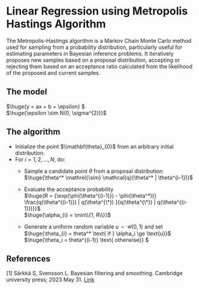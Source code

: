 # Linear Regression using Metropolis Hastings Algorithm

The Metropolis-Hastings algorithm is a Markov Chain Monte Carlo method used for sampling from a probability distribution, particularly useful for estimating parameters in Bayesian inference problems. It iteratively proposes new samples based on a proposal distribution, accepting or rejecting them based on an acceptance ratio calculated from the likelihood of the proposed and current samples.

## The model
$\huge{y = ax + b + \epsilon} $  
$\huge{\epsilon \sim N(0, \sigma^{2})}$ 

## The algorithm
* Initialize the point $\\mathbf{theta}_{0}$ from an arbitrary initial distribution.
* For $i = 1, 2, \ldots, N$, do:
  * Sample a candidate point $\theta$ from a proposal distribution:\
    $\huge{\theta^* \mathrel{\sim} \mathcal{q}(\theta^* | \theta^{i-1})}$
  * Evaluate the acceptance probability\
    $\huge{R = {\exp(\phi(\theta^{(i-1)}) - \phi(\theta^*))} \frac{q(\theta^{(i-1)}) | q(\theta^{\*}) }{q(\theta^{\*}) | q(\theta^{(i-1)})}}$\
    $\huge{\alpha_{i} = \min\\{1, R\\}}$

  * Generate a uniform random variable $u \mathrel{\sim} \mathcal{U}(0,1)$ and set\
    $\huge{\theta_{i} = theta^* \text{ if } \alpha_i \ge \text{u}}$ \
    $\huge{\theta_i = theta^{(i-1)} \text{ otherwise}} $

## References

[1] Särkkä S, Svensson L. Bayesian filtering and smoothing. Cambridge university press; 2023 May 31. [Link](https://citeseerx.ist.psu.edu/document?repid=rep1&type=pdf&doi=bfb33c01461fe622c2f44f147822e95cea6fa5d0)
   







    

